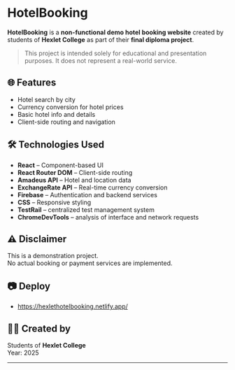 # HotelBooking

**HotelBooking** is a **non-functional demo hotel booking website** created by students of **Hexlet College** as part of their **final diploma project**.

> This project is intended solely for educational and presentation purposes. It does not represent a real-world service.

## 🌐 Features

- Hotel search by city
- Currency conversion for hotel prices
- Basic hotel info and details
- Client-side routing and navigation

## 🛠️ Technologies Used

- **React** – Component-based UI
- **React Router DOM** – Client-side routing
- **Amadeus API** – Hotel and location data
- **ExchangeRate API** – Real-time currency conversion
- **Firebase** – Authentication and backend services
- **CSS** – Responsive styling
- **TestRail** – centralized test management system
- **ChromeDevTools** – analysis of interface and network requests

## ⚠️ Disclaimer

This is a demonstration project.  
No actual booking or payment services are implemented.

## 📷 Deploy

- https://hexlethotelbooking.netlify.app/

## 🧑‍🎓 Created by

Students of **Hexlet College**  
Year: 2025

---

